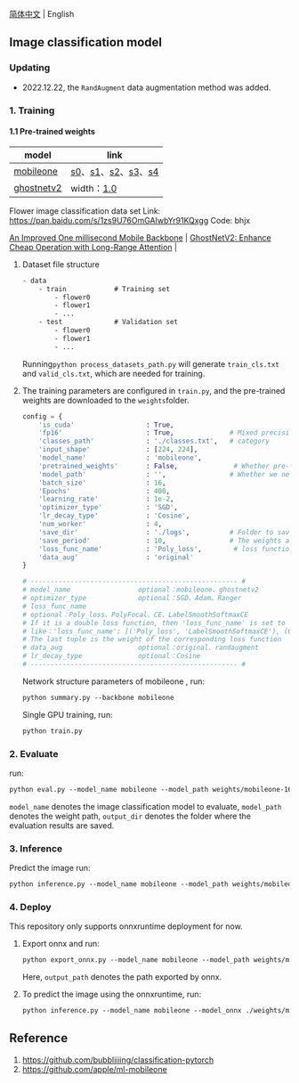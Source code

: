 [简体中文](README.md) | English

## Image classification model

### Updating
- 2022.12.22, the `RandAugment` data augmentation method was added.

### 1. Training

#### 1.1 Pre-trained weights

| model | link |
| - | - |
| [mobileone](https://github.com/apple/ml-mobileone) | [s0](https://github.com/hao-ux/image-classification-pytorch/releases/download/weights/mobileone_s0_unfused.pth.tar)、[s1](https://github.com/hao-ux/image-classification-pytorch/releases/download/weights/mobileone_s1_unfused.pth.tar)、[s2](https://github.com/hao-ux/image-classification-pytorch/releases/download/weights/mobileone_s2_unfused.pth.tar)、[s3](https://github.com/hao-ux/image-classification-pytorch/releases/download/weights/mobileone_s3_unfused.pth.tar)、[s4](https://github.com/hao-ux/image-classification-pytorch/releases/download/weights/mobileone_s4_unfused.pth.tar) |
| [ghostnetv2](https://github.com/huawei-noah/Efficient-AI-Backbones/tree/master/ghostnetv2_pytorch) | width：[1.0](https://github.com/hao-ux/image-classification-pytorch/releases/download/weights/ck_ghostnetv2_10.pth.tar) |

Flower image classification data set
Link: https://pan.baidu.com/s/1zs9U76OmGAIwbYr91KQxgg
Code: bhjx

[An Improved One millisecond Mobile Backbone](https://arxiv.org/pdf/2206.04040.pdf) |
[GhostNetV2: Enhance Cheap Operation with Long-Range Attention](https://openreview.net/pdf/6db544c65bbd0fa7d7349508454a433c112470e2.pdf) |

1. Dataset file structure
    ```txt
    - data
        - train            # Training set
            - flower0
            - flower1
            - ...
        - test             # Validation set
            - flower0
            - flower1
            - ...
    ```
    Running`python process_datasets_path.py` will generate `train_cls.txt` and `valid_cls.txt`, which are needed for training.

2. The training parameters are configured in `train.py`, and the pre-trained weights are downloaded to the `weights`folder.
    ```python
    config = {
        'is_cuda'                  : True,         
        'fp16'                     : True,              # Mixed precision training  
        'classes_path'             : './classes.txt',   # category
        'input_shape'              : [224, 224],        
        'model_name'               : 'mobileone',
        'pretrained_weights'       : False,              # Whether pre-trained weights are required
        'model_path'               : '',                # Whether we need to pre-train weights Weights for the entire model
        'batch_size'               : 16,
        'Epochs'                   : 400,
        'learning_rate'            : 1e-2,
        'optimizer_type'           : 'SGD',
        'lr_decay_type'            : 'Cosine',
        'num_worker'               : 4,
        'save_dir'                 : './logs',          # Folder to save weights and losses
        'save_period'              : 10,                # The weights are saved every 10 epochs
        'loss_func_name'           : 'Poly_loss',        # loss function
        'data_aug'                 : 'original'
    }

    # ---------------------------------------------------- #
    # model_name                 optional：mobileone、ghostnetv2
    # optimizer_type             optional：SGD、Adam、Ranger
    # loss_func_name
    # optional：Poly_loss、PolyFocal、CE、LabelSmoothSoftmaxCE
    # If it is a double loss function, then 'loss_func_name' is set to a list
    # like：'loss_func_name': [('Poly_loss', 'LabelSmoothSoftmaxCE'), (0.9, 0.1)]
    # The last tuple is the weight of the corresponding loss function
    # data_aug                   optional：original、randaugment
    # lr_decay_type              optional：Cosine
    # ---------------------------------------------------- #
    ```

    Network structure parameters of mobileone , run:
    ```txt
    python summary.py --backbone mobileone
    ```
    Single GPU training, run:
    ```txt
    python train.py
    ```


### 2. Evaluate

run:
```txt
python eval.py --model_name mobileone --model_path weights/mobileone-16e-s0-flower.pth --output_dir eval_out
```
`model_name` denotes the image classification model to evaluate, `model_path` denotes the weight path, `output_dir` denotes the folder where the evaluation results are saved.

### 3. Inference

Predict the image run:
```txt
python inference.py --model_name mobileone --model_path weights/mobileone-16e-s0-flower.pth
```

### 4. Deploy

This repository only supports onnxruntime deployment for now.
1. Export onnx and run:
    ```txt
    python export_onnx.py --model_name mobileone --model_path weights/mobileone-16e-s0-flower.pth --output_path weights/mobileone-16e-s0-flower.onnx
    ```
    Here, `output_path` denotes the path exported by onnx.

2. To predict the image using the onnxruntime, run:
    ```txt
    python inference.py --model_name mobileone --model_onnx ./weights/mobileone-16e-s0-flower.onnx --infer_onnx 1
    ```


## Reference

1. https://github.com/bubbliiiing/classification-pytorch
2. https://github.com/apple/ml-mobileone